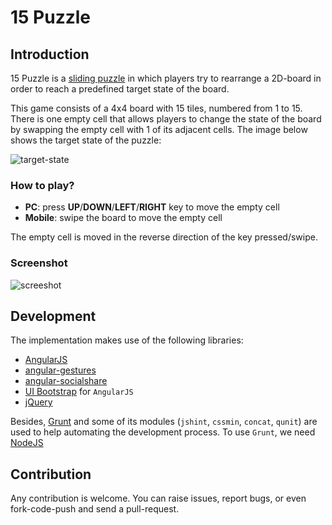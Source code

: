 15 Puzzle
=========

## Introduction
15 Puzzle is a [sliding puzzle](http://en.wikipedia.org/wiki/Sliding_puzzle) in which players try to rearrange a 2D-board in order to reach a predefined target state of the board.

This game consists of a 4x4 board with 15 tiles, numbered from 1 to 15. There is one empty cell that allows players to change the state of the board by swapping the empty cell with 1 of its adjacent cells. The image below shows the target state of the puzzle:

![target-state](https://github.com/xuanluong/15-puzzle/blob/master/images/target-state.png)
### How to play?

+ **PC**: press **UP**/**DOWN**/**LEFT**/**RIGHT** key to move the empty cell
+ **Mobile**: swipe the board to move the empty cell

The empty cell is moved in the reverse direction of the key pressed/swipe.

### Screenshot

![screeshot](https://raw.githubusercontent.com/xuanluong/15-puzzle/master/screenshot.png)

## Development

The implementation makes use of the following libraries:
+ [AngularJS](https://angularjs.org/)
+ [angular-gestures](https://github.com/wzr1337/angular-gestures)
+ [angular-socialshare](https://github.com/djds4rce/angular-socialshare)
+ [UI Bootstrap](http://angular-ui.github.io/bootstrap/) for `AngularJS`
+ [jQuery](http://jquery.com/)

Besides, [Grunt](http://gruntjs.com/) and some of its modules (`jshint`, `cssmin`, `concat`, `qunit`) are used to help automating the development process. To use `Grunt`, we need [NodeJS](http://nodejs.org/)

## Contribution

Any contribution is welcome. You can raise issues, report bugs, or even fork-code-push and send a pull-request. 

